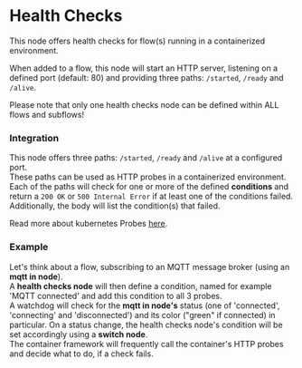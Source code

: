 # Health Checks

This node offers health checks for flow(s) running in a containerized environment.

When added to a flow, this node will start an HTTP server, listening on a defined port (default: 80) and providing three paths: `/started`, `/ready` and `/alive`.


Please note that only one health checks node can be defined within ALL flows and subflows!



### Integration

This node offers three paths: `/started`, `/ready` and `/alive` at a configured port.  
These paths can be used as HTTP probes in a containerized environment.  
Each of the paths will check for one or more of the defined **conditions** and return a `200 OK` or `500 Internal Error` if at least one of the conditions failed. Additionally, the body will list the condition(s) that failed.

Read more about kubernetes Probes [here](https://kubernetes.io/docs/tasks/configure-pod-container/configure-liveness-readiness-startup-probes).

### Example

Let's think about a flow, subscribing to an MQTT message broker (using an **mqtt in node**).  
A **health checks node** will then define a condition, named for example 'MQTT connected' and add this condition to all 3 probes.  
A watchdog will check for the **mqtt in node's** status (one of 'connected', 'connecting' and 'disconnected') and its color ("green" if connected) in particular. On a status change, the health checks node's condition will be set accordingly using a **switch node**.  
The container framework will frequently call the container's HTTP probes and decide what to do, if a check fails.